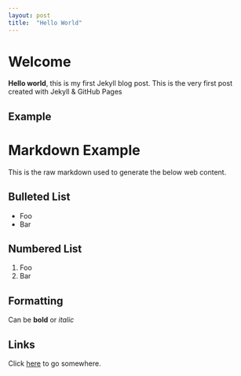 ```yaml
---
layout: post
title:  "Hello World"
---
```


# Welcome

**Hello world**, this is my first Jekyll blog post. This is the very first post created with Jekyll & GitHub Pages

## Example

Markdown Example
===============

This is the raw markdown used to generate the below web content.

Bulleted List
-------------

* Foo
* Bar

Numbered List
-------------

1. Foo
2. Bar

Formatting
----------

Can be **bold** or *italic*

Links
-----

Click [here](http://foo.com) to go somewhere.